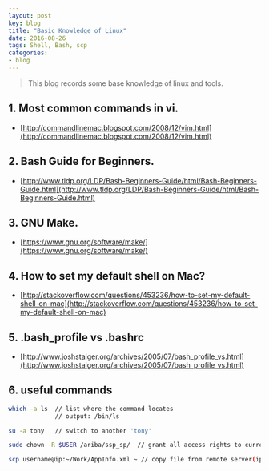 ```yaml
---
layout: post
key: blog
title: "Basic Knowledge of Linux"
date: 2016-08-26
tags: Shell, Bash, scp
categories:
- blog
---
```


> This blog records some base knowledge of linux and tools.

## 1. Most common commands in vi.
* [http://commandlinemac.blogspot.com/2008/12/vim.html](http://commandlinemac.blogspot.com/2008/12/vim.html)  

## 2. Bash Guide for Beginners.
* [http://www.tldp.org/LDP/Bash-Beginners-Guide/html/Bash-Beginners-Guide.html](http://www.tldp.org/LDP/Bash-Beginners-Guide/html/Bash-Beginners-Guide.html)  

## 3. GNU Make.
* [https://www.gnu.org/software/make/](https://www.gnu.org/software/make/)

## 4. How to set my default shell on Mac?
* [http://stackoverflow.com/questions/453236/how-to-set-my-default-shell-on-mac](http://stackoverflow.com/questions/453236/how-to-set-my-default-shell-on-mac)

## 5. .bash_profile vs .bashrc
* [http://www.joshstaiger.org/archives/2005/07/bash_profile_vs.html](http://www.joshstaiger.org/archives/2005/07/bash_profile_vs.html)

## 6. useful commands
```sh
which -a ls  // list where the command locates
             // output: /bin/ls

su -a tony   // switch to another 'tony'

sudo chown -R $USER /ariba/ssp_sp/  // grant all access rights to current user.

scp username@ip:~/Work/AppInfo.xml ~ // copy file from remote server(ip) with user(username) to local home directory(~).
```

